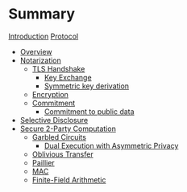 # Summary

[Introduction](./intro.md)
 [Protocol](./protocol/README.md)
  - [Overview](./overview.md)
  - [Notarization](./protocol/notarization/README.md)
      - [TLS Handshake]()
        - [Key Exchange](./protocol/notarization/key_exchange.md)
        - [Symmetric key derivation](./protocol/notarization/prf.md)
      - [Encryption](./protocol/notarization/encryption.md)
      - [Commitment](./protocol/notarization/commitment.md)
        - [Commitment to public data](./protocol/notarization/public_data_commitment.md)
  - [Selective Disclosure]()
  - [Secure 2-Party Computation](./protocol/2pc/garbled_circuits.md)
    - [Garbled Circuits]()
      - [Dual Execution with Asymmetric Privacy](./protocol/2pc/deap.md)
    - [Oblivious Transfer]()
    - [Paillier]()
    - [MAC](./protocol/2pc/mac.md)
    - [Finite-Field Arithmetic](./protocol/2pc/ff-arithmetic.md)
